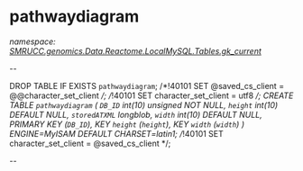 ﻿# pathwaydiagram
_namespace: [SMRUCC.genomics.Data.Reactome.LocalMySQL.Tables.gk_current](./index.md)_

--
 
 DROP TABLE IF EXISTS `pathwaydiagram`;
 /*!40101 SET @saved_cs_client = @@character_set_client */;
 /*!40101 SET character_set_client = utf8 */;
 CREATE TABLE `pathwaydiagram` (
 `DB_ID` int(10) unsigned NOT NULL,
 `height` int(10) DEFAULT NULL,
 `storedATXML` longblob,
 `width` int(10) DEFAULT NULL,
 PRIMARY KEY (`DB_ID`),
 KEY `height` (`height`),
 KEY `width` (`width`)
 ) ENGINE=MyISAM DEFAULT CHARSET=latin1;
 /*!40101 SET character_set_client = @saved_cs_client */;
 
 --




